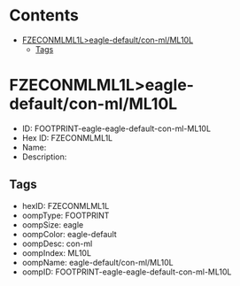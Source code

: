



Contents
========

* [FZECONMLML1L>eagle-default/con-ml/ML10L](#fzeconmlml1leagle-defaultcon-mlml10l)
	* [Tags](#tags)

# FZECONMLML1L>eagle-default/con-ml/ML10L

- ID: FOOTPRINT-eagle-eagle-default-con-ml-ML10L
- Hex ID: FZECONMLML1L
- Name: 
- Description: 

## Tags

- hexID: FZECONMLML1L
- oompType: FOOTPRINT
- oompSize: eagle
- oompColor: eagle-default
- oompDesc: con-ml
- oompIndex: ML10L
- oompName: eagle-default/con-ml/ML10L
- oompID: FOOTPRINT-eagle-eagle-default-con-ml-ML10L
